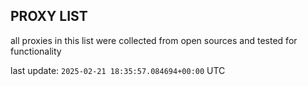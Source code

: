 ## PROXY LIST

all proxies in this list were collected from open sources and tested for functionality

last update: `2025-02-21 18:35:57.084694+00:00` UTC